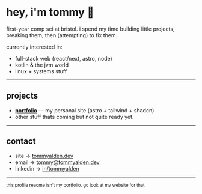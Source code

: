 # hey, i'm tommy 👋

first-year comp sci at bristol. i spend my time building little projects, breaking them, then (attempting) to fix them.  

currently interested in:  
- full-stack web (react/next, astro, node)  
- kotlin & the jvm world  
- linux + systems stuff  

---

## projects
- [**portfolio**](https://github.com/tommyalden/portfolio) — my personal site (astro + tailwind + shadcn)  
- other stuff thats coming but not quite ready yet.

---

## contact
- site → [tommyalden.dev](https://tommyalden.dev)  
- email → [tommy@tommyalden.dev](mailto:tommy@tommyalden.dev)  
- linkedin → [in/tommyalden](https://linkedin.com/in/tommyalden)  

---

<sub>this profile readme isn’t my portfolio. go look at my website for that.</sub>
